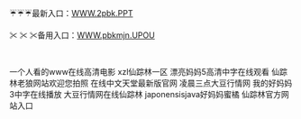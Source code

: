 <p>
	☔☔☔最新入口：<a href="http://www.baidu.com/link?url=6MA2SWnO3Raqke39an_0PUxosM6ZrUGzi1BN9tNnlPW&wd">WWW.2pbk.PPT</a> 
	<p>
		✂
✂
✂备用入口：<a href="http://www.baidu.com/link?url=6MA2SWnO3Raqke39an_0PUxosM6ZrUGzi1BN9tNnlPW&wd">WWW.pbkmjn.UPOU</a> 
	</p>
	<p>
		<br />
	</p>
	<p>
		一个人看的www在线高清电影
xzl仙踪林一区
漂亮妈妈5高清中字在线观看
仙踪林老狼网站欢迎您拍照
在线中文天堂最新版官网
凌晨三点大豆行情网
我的好妈妈3中字在线播放
大豆行情网在线仙踪林
japonensisjava好妈妈蜜橘
仙踪林官方网站入口
	</p>
